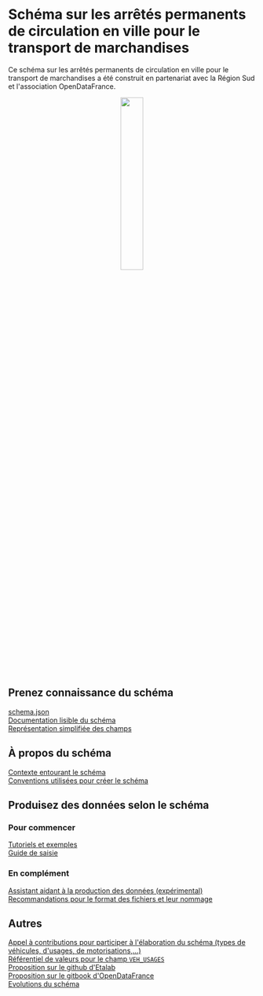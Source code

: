# Schéma sur les arrêtés permanents de circulation en ville pour le transport de marchandises

Ce schéma sur les arrêtés permanents de circulation en ville pour le transport de marchandises a été construit en partenariat avec la Région Sud et l'association OpenDataFrance.
<br>
<p align=center>
<img src=https://gblobscdn.gitbook.com/spaces%2F-M8umwbbnQtktzDT0-5_%2Favatar-rectangle-1591200295956.png?alt=media width='30%'>
</p>

## Prenez connaissance du schéma
[schema.json](schema.json)  
[Documentation lisible du schéma](documentation/schema-page.md)  
[Représentation simplifiée des champs](mindmaps/arrete-permanent-circulation.png) 

## À propos du schéma
[Contexte entourant le schéma](CONTEXTE.md)  
[Conventions utilisées pour créer le schéma](A-PROPOS.md)  

## Produisez des données selon le schéma
### Pour commencer
[Tutoriels et exemples](EXEMPLES.md)  
[Guide de saisie](GUIDE.md)  
### En complément
[Assistant aidant à la production des données (expérimental)](https://cerema-med.shinyapps.io/assistant-arretes-alpha/)  
[Recommandations pour le format des fichiers et leur nommage](FORMAT.md)  

## Autres
[Appel à contributions pour participer à l'élaboration du schéma (types de véhicules, d'usages, de motorisations,...)](https://forms.gle/vUALzEDQqRsY2NgG9)  
[Référentiel de valeurs pour le champ `VEH_USAGES`](referentiels/VEH_USAGES.csv)  
[Proposition sur le github d'Etalab](https://github.com/etalab/schema.data.gouv.fr/issues/157)  
[Proposition sur le gitbook d'OpenDataFrance](https://opendatafrance.gitbook.io/fablog/territoires/chantiers/partage-des-donnees/standardisation/arretes-de-circulation)  
[Evolutions du schéma](CHANGELOG.md)
